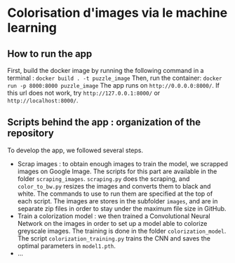 # Colorisation d'images via le machine learning

## How to run the app
First, build the docker image by running the following command in a terminal :
```docker build . -t puzzle_image```
Then, run the container:
```docker run -p 8000:8000 puzzle_image```
The app runs on `http://0.0.0.0:8000/`. If this url does not work, try `http://127.0.0.1:8000/` or `http://localhost:8000/`.

## Scripts behind the app : organization of the repository
To develop the app, we followed several steps.
* Scrap images : to obtain enough images to train the model, we scrapped images on Google Image. The scripts for this part are available in the folder `scraping_images`. `scraping.py` does the scraping, and `color_to_bw.py` resizes the images and converts them to black and white. The commands to use to run them are specified at the top of each script. The images are stores in the subfolder `images`, and are in separate zip files in order to stay under the maximum file size in GitHub.
* Train a colorization model : we then trained a Convolutional Neural Network on the images in order to set up a model able to colorize greyscale images. The training is done in the folder `colorization_model`. The script `colorization_training.py` trains the CNN and saves the optimal parameters in `model1.pth`.
* ...
